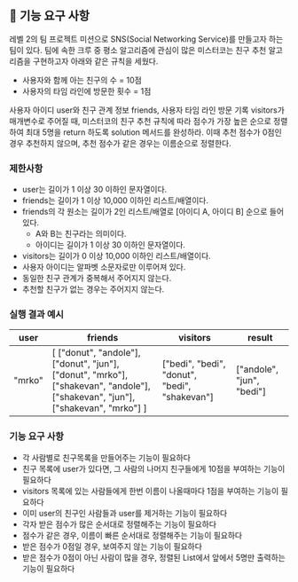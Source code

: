 ## 🚀 기능 요구 사항

레벨 2의 팀 프로젝트 미션으로 SNS(Social Networking Service)를 만들고자 하는 팀이 있다. 팀에 속한 크루 중 평소 알고리즘에 관심이 많은 미스터코는 친구 추천 알고리즘을 구현하고자 아래와 같은 규칙을 세웠다.

- 사용자와 함께 아는 친구의 수 = 10점 
- 사용자의 타임 라인에 방문한 횟수 = 1점

사용자 아이디 user와 친구 관계 정보 friends, 사용자 타임 라인 방문 기록 visitors가 매개변수로 주어질 때, 미스터코의 친구 추천 규칙에 따라 점수가 가장 높은 순으로 정렬하여 최대 5명을 return 하도록 solution 메서드를 완성하라. 이때 추천 점수가 0점인 경우 추천하지 않으며, 추천 점수가 같은 경우는 이름순으로 정렬한다.

### 제한사항

- user는 길이가 1 이상 30 이하인 문자열이다.
- friends는 길이가 1 이상 10,000 이하인 리스트/배열이다.
- friends의 각 원소는 길이가 2인 리스트/배열로 [아이디 A, 아이디 B] 순으로 들어있다.
  - A와 B는 친구라는 의미이다.
  - 아이디는 길이가 1 이상 30 이하인 문자열이다.
- visitors는 길이가 0 이상 10,000 이하인 리스트/배열이다.
- 사용자 아이디는 알파벳 소문자로만 이루어져 있다.
- 동일한 친구 관계가 중복해서 주어지지 않는다.
- 추천할 친구가 없는 경우는 주어지지 않는다.

### 실행 결과 예시

| user | friends | visitors | result |
| --- | --- | --- | --- |
| "mrko" | [ ["donut", "andole"], ["donut", "jun"], ["donut", "mrko"], ["shakevan", "andole"], ["shakevan", "jun"], ["shakevan", "mrko"] ] | ["bedi", "bedi", "donut", "bedi", "shakevan"] | ["andole", "jun", "bedi"] |

### 기능 요구 사항
- 각 사람별로 친구목록을 만들어주는 기능이 필요하다
- 친구 목록에 user가 있다면, 그 사람의 나머지 친구들에게 10점을 부여하는 기능이 필요하다
- visitors 목록에 있는 사람들에게 한번 이름이 나올때마다 1점을 부여하는 기능이 필요하다
- 이미 user의 친구인 사람들과 user를 제거하는 기능이 필요하다
- 각자 받은 점수가 많은 순서대로 정렬해주는 기능이 필요하다
- 점수가 같은 경우, 이름이 빠른 순서대로 정렬해주는 기능이 필요하다
- 받은 점수가 0점일 경우, 보여주지 않는 기능이 필요하다
- 받은 점수가 0점이 아닌 사람이 많을 경우, 정렬된 List에서 앞에서 5명만 출력하는 기능이 필요하다